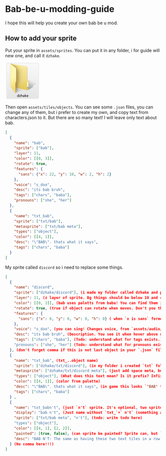# Bab-be-u-modding-guide
I hope this will help you create your own bab be u mod.
## How to add your sprite
Put your sprite in `assets/sprites`. You can put it in any folder, i for guide will new one, and call it `dzhake`.

![Image here](pictures/FolderExample.PNG)

Then open `assets/tiles/objects`. You can see some `.json` files, you can change any of them, but i prefer to create my own, and copy text from characters.json to it. But there are so many text! I will leave only text about bab.

```json
[
  {
    "name": "bab",
    "sprite": ["bab"],
    "layer": 11,
    "color": [[0, 3]],
    "rotate": true,
    "features": {
      "sans": {"x": 22, "y": 10, "w": 2, "h": 2}
    },
    "voice": "s_doo",
    "desc": "its bab bruh",
    "tags": ["chars", "baba"],
    "pronouns": ["she", "her"]
  },
  {
    "name": "txt_bab",
    "sprite": ["txt/bab"],
    "metasprite": ["txt/bab meta"],
    "types": ["object"],
    "color": [[4, 1]],
    "desc": "\"BAB\". thats what it says",
    "tags": ["chars", "baba"]
  }
]
```

My sprite called `discord` so i need to replace some things.

```json
[
  {
    "name": "discord",
    "sprite": ["dzhake/discord"], (i made my folder called dzhake and put sprite called discord there. So path is `dzhake/discord`.)
    "layer": 11, (z layer of sprite. Bg things should be below 10 and characters from 11-25. You can add any number above 0 but if you will make char with layer 1 it will be below all deco.)
    "color": [[0, 3]], (bab uses paletts from baba! You can find them in `assets/paletts` and you can change palette for level in level settings.)
    "rotate": true, (true if object can rotate when moves. Don't you think, rotating wall looks strange but rotating bab isn't.)
    "features": {
      "sans": {"x": 0, "y": 0, "w": 0, "h": 0} ( when `x is sans` formed `x` gets light-blue thing. You can change it here.)
    },
    "voice": "s_doo", (you can sing! Changes voice, from `assets/audio/sfx`)
    "desc": "its bab bruh", (Description. You see it when hover above object in selector)
    "tags": ["chars", "baba"], (Todo: understand what for tags exists.)
    "pronouns": ["she", "her"] (Todo: understand what for pronouns exists.)
  }, (don't forget comma if this is not last object in your `.json` file!)
  {
    "name": "txt_bab", (txt_..object name)
    "sprite": ["dzhake/txt/discord"], (in my folder i created `txt` folder and put my text there with name `discord`. So path is `dzhake/txt/discord`)
    "metasprite": ["dzhake/txt/discord meta"], (just add space meta, but you can change this if you want custom meta sprite)
    "types": ["object"], (What does this text mean? Is it prefix? Infix? Prop? No! It refences to object!)
    "color": [[4, 1]], (color from palette)
    "desc": "\"BAB\". thats what it says", (in game this looks `"BAB" thats what it says`. You need to put `\` because this is part of string)
    "tags": ["chars", "baba"]
  } ,
  {
    "name": "txt_babn't", (just `n't` sprite. It's optional, two sprites is enogh. Why do you want this? To change: sprite (like won't), discription (like bab), or something else)
    "display": "bab n't", (Just name without `txt_`+` n't` (something about order of display maybe?))
    "sprite": ["txt/bab meta", "n't"], (todo: write todo here)
    "types": ["object"],
    "color": [[4, 1], [2, 2]],
    "painted": [true, false], (can sprite be painted? Sprite can, but `n't` can't. In `sprite` we can see that we have two sprites!)
    "desc": "BAB N'T: The same as having these two text tiles in a row."
  } (No comma here!!!)
]
```
